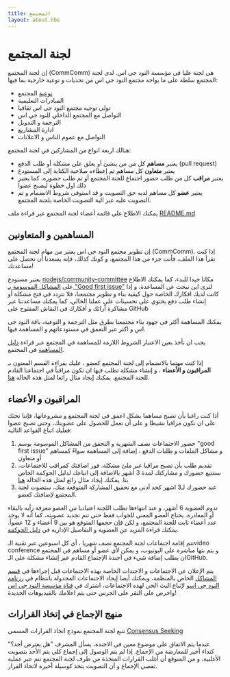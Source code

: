 ```yaml
---
title: المجتمع   
layout: about.hbs
---
```

# لجنة المجتمع

إن لجنة المجتمع (CommComm) هي لجنة عليا في مؤسسة النود جي اس.
لدى لجنة المجتمع سلطة على ما يواجه مجتمع النود جي اس من تحديات و توعية خارجية بما فيها:

* [توعية](https://github.com/nodejs/evangelism) المجتمع
* المبادرات التعليمية
* تولي توجيه مجتمع النود جي اس ثقافيا
* التواصل مع المجتمع الداخلي للنود جي اس
* الترجمة و التدويل
* ادارة المشاريع
* التواصل مع عموم الناس و الاعلانات

هنالك اربعة انواع من المشاركين في لجنة المجتمع:

* يعتبر **مساهم** كل من من ينشئ أو يعلق على مشكلة أو طلب الدفع (pull request) 
* يعتبر **متعاون** كل مساهم تم إعطاءه صلاحية الكتابة إلى المستودع
* يعتبر **مراقب**  كل من طلب حضور اجتماع للجنة المجتمع أو تم طلب حضوره، كما يعتبر ذلك اول خطوة ليصبح عضوا 
* يعتبر **عضو** كل مساهم لديه حق التصويت و قد استوفى شروط الانضمام و تم التصويت عليه عبر الية التصويت الخاصة بلجنة المجتمع.

يمكنك الاطلاع على قائمة أعضاء لجنة المجتمع عبر قراءة ملف [README.md](https://github.com/nodejs/community-committee)

## المساهمين و المتعاونين

إن تطوير مجتمع النود جي اس يعتبر من مهام لجنة المجتمع (CommComm). إذا كنت تقرأ هذا الملف، فأنت جزء من هذا المجتمع، و كونك كذلك، فإنه يسعدنا أن نحصل على مساعدتك!

يعتبر مستودع [nodejs/community-committee](https://github.com/nodejs/community-committee) مكانا جيدا للبدء، كما يمكنك الاطلاع على [المشاكل الموسومة بـ "Good first issue"](https://github.com/nodejs/community-committee/labels/good%20first%20issue) لترى اين نبحث عن المساعدة، و إذا كانت لديك افكارك الخاصة حول كيفية بناء و تطوير مجتمعنا، فلا تتردد في فتح مشكلة أو إنشاء طلب دفع يحتوي على تحسينات على عملنا الحالي، كما يمكنك مساعدتنا عبر مشاكرة آرائك و أفكارك في النقاش المفتوح على GitHub

يمكنك المساهمة أكثر في جهود بناء مجتمعنا بطرق مثل الترجمة و التوعية، باقة النود جي اس و اكثر عبر التعمق في مستودعاتهم و المساهمة فيها.

يجب ان تأخذ بعين الاعتبار الشروط اللازمة للمساهمة في المجتمع عبر قراءة 
 [دليل المساهمة](https://github.com/nodejs/community-committee/blob/master/CONTRIBUTING.md) 
 في المجتمع.

إذا كنت مهتما بالانضمام إلى لجنة المجتمع كعضو ، عليك بقراءة القسم المعنون بـ **المراقبون و الأعضاء** ، و إنشاء مشكلة تطلب فيها ان تكون مراقباً في اجتماعنا القادم للجنة المجتمع. يمكنك إيجاد مثال رائعا لمثل هذه الحالة [هنا](https://github.com/nodejs/community-committee/issues/142).


## المراقبون و الأعضاء

أذا كنت راغبا بأن تصبح مساهما بشكل اعمق في لجنة المجتمع و مشروعاتها، فإننا نحثك على ان تكون مراقبا نشيطا و على أن تعمل للحصول على عضويتك، وحتى تصبح عضوا فعليك اتباع القواعد التالية:

1. حضور الاجتماعات نصف الشهرية و التحقق من المشاكل الموسومة بوسم "good first issue"  و مشاكل الملفات و طلبات الدفع ، إضافة إلى المساهمة سواءً كمساهم أو متعاون
2. تقديم طلب بأن تصبح مراقبا عبر ملئ مشكلة. فور اضافتك كمراقب للاجتماعات،  سنتتبع حضورك و مشاركتك لمدة 3 أشهر بالاضافة إلى اتباعك لدليل الحوكمة الخاص بنا. يمكنك إيجاد مثال رائع لمثل هذه الحالة [هنا](https://github.com/nodejs/community-committee/issues/142) 
3. عند حضورك لـ3 اشهر كحد أدنى مع تحقيق المشاركة المتوقعة منك، ستصوت لجنة المجتمع لإضافتك كعضو.

تدوم العضوية 6 أشهر، و عند انتهاءها تطلب اللجنة اعتياديا من العضو معرفة رأيه بالبقاء أو المغادرة. يحتاج العضو المعني للجواب فقط حتى تتم تجديد عضويته، كما أنه لا يوجد عدد أعضاء ثابت للجنة المجتمع، و لكن فإن حجمها المتوقع هو بين 9 أعضاء و 12 عضواً. يمكنك قراءة المزيد عن العضوية و التفاصيل الإدارية في [دليل الحوكمة](https://github.com/nodejs/community-committee/blob/master/governance/README.md). 

تتم إقامة اجتماعات لجنة المجتمع نصف شهريا ، أي كل اسبوعين عبر تقنية الـvideo conference و يتم بثها مباشرة على اليوتيوب، و يمكن لأي عضو أو مساهم في المجتمع ان يطلب إضافة شيء في أجندة الإجتماع القادم عبر إنشاء مشكلة على الـGitHub.

يتم الإعلان عن الاجتماعات و الاجندات الخاصة بهذه الاجتماعات قبل إجراءها في [قسم المشاكل](https://github.com/nodejs/community-committee/issues) الخاص بالمنظمة، ويمكنك أيضا إيجاد الاجتماعات المجدولة بانتظام في [رزنامة النود جي اس](https://nodejs.org/calendar)و لإتباع البث الحي لهذه الاجتماعات، اشترك في [قناة مؤسسة النود جي اس](https://www.youtube.com/channel/UCQPYJluYC_sn_Qz_XE-YbTQ) واحرص على النقر على الجرس حتى يتم اعلامك بالفيديوهات الجديدة!

## منهج الإجماع في إتخاذ القرارات 

تتبع لجنة المجتمع نموذج اتخاذ القرارات المسمى [Consensus Seeking](https://en.wikipedia.org/wiki/Consensus-seeking_decision-making)

عندما يتم الاتفاق على موضوع معين في الاجندة، يسأل المشرف "هل يعترض أحد؟" كنداء أخير للمعارضة من الإجماع. إذا لم يتم الوصول إلى إجماع كلي يتم الأخذ بتصويت الأغلبية، و من المتوقع أن أغلب القرارات المتخذة من طرف لجنة المجتمع تتم عبر عملية تقصي الإجماع و أن التصويت يتخذ كوسيلة أخيرة لاتخاذ القرار.

